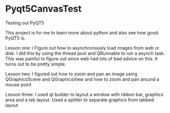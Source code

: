 # Pyqt5CanvasTest
Testing out PyQT5

This project is for me to learn more about python and also see how good PyQT5 is.

Lesson one: i Figure out how to asynchronously load images from web or disk.
    I did this by using the thread pool and QRunnable to run a asynch task.
    This was painful to figure out since web had lots of bad advice on this.
    It turns out to be pretty simple. 

Lesson two: I figured out how to zoom and pan an image using QGraphicsScene and QGraphicsView and how 
to zoom and pan around a mouse point

Lesson three: I used qt builder to layout a window with ribbon bar, graphics area and a tab layout.
    Used a splitter to separate graphics from tabbed layout
